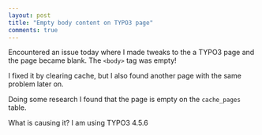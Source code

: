 ```yaml
---
layout: post
title: "Empty body content on TYPO3 page"
comments: true
---
```


Encountered an issue today where I made tweaks to the a TYPO3 page and the page became blank. The `<body>` tag was empty!

I fixed it by clearing cache, but I also found another page with the same problem later on.

Doing some research I found that the page is empty on the `cache_pages` table.

What is causing it? I am using TYPO3 4.5.6